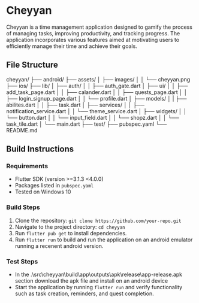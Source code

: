 # Cheyyan

Cheyyan is a time management application designed to gamify the process of managing tasks, improving productivity, and tracking progress. The application incorporates various features aimed at motivating users to efficiently manage their time and achieve their goals.

## File Structure

cheyyan/
├── android/
├── assets/
│ ├── images/
│ │ └── cheyyan.png
├── ios/
├── lib/
│ ├── auth/
│ │ ├── auth_gate.dart
│ ├── ui/
│ │ ├── add_task_page.dart
│ │ ├── calander.dart
│ │ ├── quests_page.dart
│ │ ├── login_signup_page.dart
│ │ └── profile.dart
│ ├── models/
│ | ├── abilites.dart
│ │ ├── task.dart
│ ├── services/
│ │ ├── notification_service.dart
│ │ └── theme_service.dart
│ ├── widgets/
│ │ └── button.dart
│ │ └── input_field.dart
│ │ └── shopz.dart
│ │ └── task_tile.dart
│ └── main.dart
├── test/
├── pubspec.yaml
└── README.md


## Build Instructions

### Requirements

* Flutter SDK (version >=3.1.3 <4.0.0)
* Packages listed in `pubspec.yaml`
* Tested on Windows 10

### Build Steps

1. Clone the repository: `git clone https://github.com/your-repo.git`
2. Navigate to the project directory: `cd cheyyan`
3. Run `flutter pub get` to install dependencies.
4. Run `flutter run` to build and run the application on an android emulator running a recenent android version.


### Test Steps

* In the .\src\cheyyan\build\app\outputs\apk\release\app-release.apk section download the apk file and install on an android device
* Start the application by running `flutter run` and verify functionality such as task creation, reminders, and quest completion.

